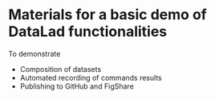 # Materials for a basic demo of DataLad functionalities

To demonstrate

- Composition of datasets
- Automated recording of commands results
- Publishing to GitHub and FigShare
